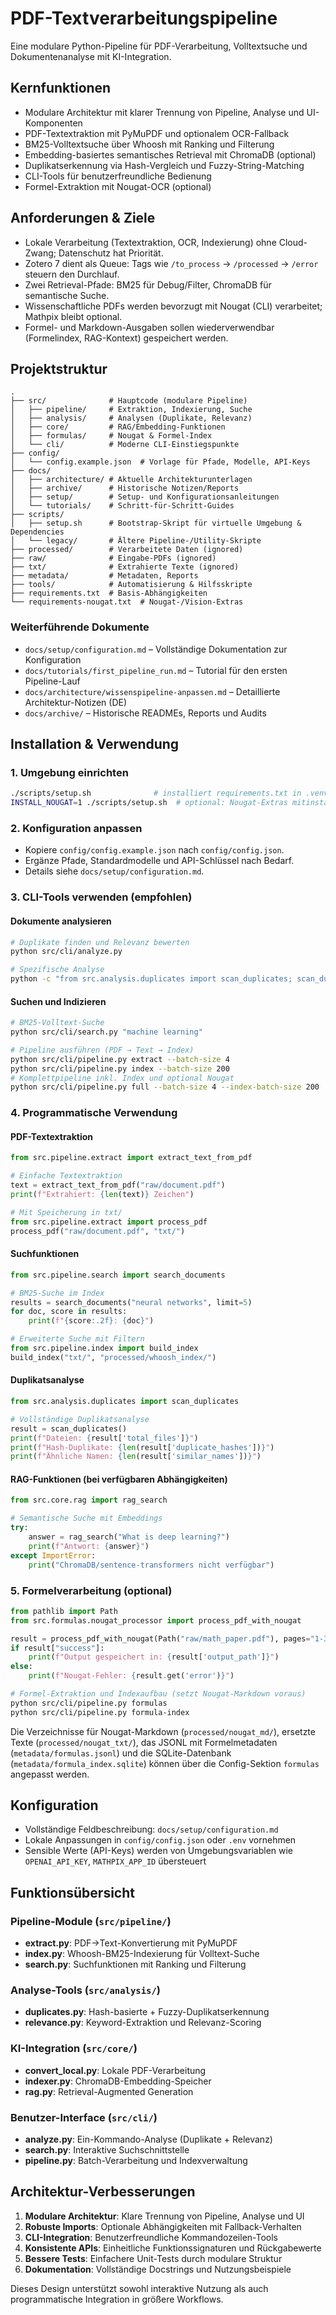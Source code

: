 # PDF-Textverarbeitungspipeline

Eine modulare Python-Pipeline für PDF-Verarbeitung, Volltextsuche und Dokumentenanalyse mit KI-Integration.

## Kernfunktionen
- Modulare Architektur mit klarer Trennung von Pipeline, Analyse und UI-Komponenten
- PDF-Textextraktion mit PyMuPDF und optionalem OCR-Fallback
- BM25-Volltextsuche über Whoosh mit Ranking und Filterung
- Embedding-basiertes semantisches Retrieval mit ChromaDB (optional)
- Duplikatserkennung via Hash-Vergleich und Fuzzy-String-Matching
- CLI-Tools für benutzerfreundliche Bedienung
- Formel-Extraktion mit Nougat-OCR (optional)

## Anforderungen & Ziele
- Lokale Verarbeitung (Textextraktion, OCR, Indexierung) ohne Cloud-Zwang; Datenschutz hat Priorität.
- Zotero 7 dient als Queue: Tags wie `/to_process` -> `/processed` -> `/error` steuern den Durchlauf.
- Zwei Retrieval-Pfade: BM25 für Debug/Filter, ChromaDB für semantische Suche.
- Wissenschaftliche PDFs werden bevorzugt mit Nougat (CLI) verarbeitet; Mathpix bleibt optional.
- Formel- und Markdown-Ausgaben sollen wiederverwendbar (Formelindex, RAG-Kontext) gespeichert werden.

## Projektstruktur
```
.
├── src/              # Hauptcode (modulare Pipeline)
│   ├── pipeline/     # Extraktion, Indexierung, Suche
│   ├── analysis/     # Analysen (Duplikate, Relevanz)
│   ├── core/         # RAG/Embedding-Funktionen
│   ├── formulas/     # Nougat & Formel-Index
│   └── cli/          # Moderne CLI-Einstiegspunkte
├── config/
│   └── config.example.json  # Vorlage für Pfade, Modelle, API-Keys
├── docs/
│   ├── architecture/ # Aktuelle Architekturunterlagen
│   ├── archive/      # Historische Notizen/Reports
│   ├── setup/        # Setup- und Konfigurationsanleitungen
│   └── tutorials/    # Schritt-für-Schritt-Guides
├── scripts/
│   ├── setup.sh      # Bootstrap-Skript für virtuelle Umgebung & Dependencies
│   └── legacy/       # Ältere Pipeline-/Utility-Skripte
├── processed/        # Verarbeitete Daten (ignored)
├── raw/              # Eingabe-PDFs (ignored)
├── txt/              # Extrahierte Texte (ignored)
├── metadata/         # Metadaten, Reports
├── tools/            # Automatisierung & Hilfsskripte
├── requirements.txt  # Basis-Abhängigkeiten
└── requirements-nougat.txt  # Nougat-/Vision-Extras
```
### Weiterführende Dokumente
- `docs/setup/configuration.md` – Vollständige Dokumentation zur Konfiguration
- `docs/tutorials/first_pipeline_run.md` – Tutorial für den ersten Pipeline-Lauf
- `docs/architecture/wissenspipeline-anpassen.md` – Detaillierte Architektur-Notizen (DE)
- `docs/archive/` – Historische READMEs, Reports und Audits


## Installation & Verwendung

### 1. Umgebung einrichten
```sh
./scripts/setup.sh              # installiert requirements.txt in .venv
INSTALL_NOUGAT=1 ./scripts/setup.sh  # optional: Nougat-Extras mitinstallieren
```

### 2. Konfiguration anpassen
- Kopiere `config/config.example.json` nach `config/config.json`.
- Ergänze Pfade, Standardmodelle und API-Schlüssel nach Bedarf.
- Details siehe `docs/setup/configuration.md`.

### 3. CLI-Tools verwenden (empfohlen)

#### Dokumente analysieren
```sh
# Duplikate finden und Relevanz bewerten
python src/cli/analyze.py

# Spezifische Analyse
python -c "from src.analysis.duplicates import scan_duplicates; scan_duplicates()"
```

#### Suchen und Indizieren
```sh 
# BM25-Volltext-Suche
python src/cli/search.py "machine learning"

# Pipeline ausführen (PDF → Text → Index)
python src/cli/pipeline.py extract --batch-size 4
python src/cli/pipeline.py index --batch-size 200
# Komplettpipeline inkl. Index und optional Nougat
python src/cli/pipeline.py full --batch-size 4 --index-batch-size 200
```

### 4. Programmatische Verwendung

#### PDF-Textextraktion
```python
from src.pipeline.extract import extract_text_from_pdf

# Einfache Textextraktion
text = extract_text_from_pdf("raw/document.pdf")
print(f"Extrahiert: {len(text)} Zeichen")

# Mit Speicherung in txt/
from src.pipeline.extract import process_pdf
process_pdf("raw/document.pdf", "txt/")
```

#### Suchfunktionen
```python
from src.pipeline.search import search_documents

# BM25-Suche im Index  
results = search_documents("neural networks", limit=5)
for doc, score in results:
    print(f"{score:.2f}: {doc}")

# Erweiterte Suche mit Filtern
from src.pipeline.index import build_index
build_index("txt/", "processed/whoosh_index/")
```

#### Duplikatsanalyse
```python
from src.analysis.duplicates import scan_duplicates

# Vollständige Duplikatsanalyse
result = scan_duplicates()
print(f"Dateien: {result['total_files']}")
print(f"Hash-Duplikate: {len(result['duplicate_hashes'])}")
print(f"Ähnliche Namen: {len(result['similar_names'])}")
```

#### RAG-Funktionen (bei verfügbaren Abhängigkeiten)
```python
from src.core.rag import rag_search

# Semantische Suche mit Embeddings
try:
    answer = rag_search("What is deep learning?")
    print(f"Antwort: {answer}")
except ImportError:
    print("ChromaDB/sentence-transformers nicht verfügbar")
```

### 5. Formelverarbeitung (optional)

```python
from pathlib import Path
from src.formulas.nougat_processor import process_pdf_with_nougat

result = process_pdf_with_nougat(Path("raw/math_paper.pdf"), pages="1-3")
if result["success"]:
    print(f"Output gespeichert in: {result['output_path']}")
else:
    print(f"Nougat-Fehler: {result.get('error')}")
```

```sh
# Formel-Extraktion und Indexaufbau (setzt Nougat-Markdown voraus)
python src/cli/pipeline.py formulas
python src/cli/pipeline.py formula-index
```

Die Verzeichnisse für Nougat-Markdown (`processed/nougat_md/`), ersetzte Texte (`processed/nougat_txt/`),
das JSONL mit Formelmetadaten (`metadata/formulas.jsonl`) und die SQLite-Datenbank (`metadata/formula_index.sqlite`)
können über die Config-Sektion `formulas` angepasst werden.

## Konfiguration

- Vollständige Feldbeschreibung: `docs/setup/configuration.md`
- Lokale Anpassungen in `config/config.json` oder `.env` vornehmen
- Sensible Werte (API-Keys) werden von Umgebungsvariablen wie `OPENAI_API_KEY`, `MATHPIX_APP_ID` übersteuert

## Funktionsübersicht

### Pipeline-Module (`src/pipeline/`)
- **extract.py**: PDF→Text-Konvertierung mit PyMuPDF
- **index.py**: Whoosh-BM25-Indexierung für Volltext-Suche  
- **search.py**: Suchfunktionen mit Ranking und Filterung

### Analyse-Tools (`src/analysis/`)
- **duplicates.py**: Hash-basierte + Fuzzy-Duplikatserkennung
- **relevance.py**: Keyword-Extraktion und Relevanz-Scoring

### KI-Integration (`src/core/`) 
- **convert_local.py**: Lokale PDF-Verarbeitung
- **indexer.py**: ChromaDB-Embedding-Speicher
- **rag.py**: Retrieval-Augmented Generation

### Benutzer-Interface (`src/cli/`)
- **analyze.py**: Ein-Kommando-Analyse (Duplikate + Relevanz)
- **search.py**: Interaktive Suchschnittstelle
- **pipeline.py**: Batch-Verarbeitung und Indexverwaltung

## Architektur-Verbesserungen

1. **Modulare Architektur**: Klare Trennung von Pipeline, Analyse und UI
2. **Robuste Imports**: Optionale Abhängigkeiten mit Fallback-Verhalten
3. **CLI-Integration**: Benutzerfreundliche Kommandozeilen-Tools
4. **Konsistente APIs**: Einheitliche Funktionssignaturen und Rückgabewerte
5. **Bessere Tests**: Einfachere Unit-Tests durch modulare Struktur
6. **Dokumentation**: Vollständige Docstrings und Nutzungsbeispiele

Dieses Design unterstützt sowohl interaktive Nutzung als auch programmatische Integration in größere Workflows.
